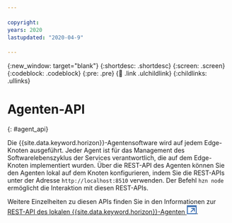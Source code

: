 ```yaml
---

copyright:
years: 2020
lastupdated: "2020-04-9"

---
```


{:new_window: target="blank"}
{:shortdesc: .shortdesc}
{:screen: .screen}
{:codeblock: .codeblock}
{:pre: .pre}
{:child: .link .ulchildlink}
{:childlinks: .ullinks}

# Agenten-API
{: #agent_api}

Die {{site.data.keyword.horizon}}-Agentensoftware wird auf jedem Edge-Knoten ausgeführt. Jeder Agent ist für das Management des Softwarelebenszyklus der Services verantwortlich, die auf dem Edge-Knoten implementiert wurden. Über die REST-API des Agenten können Sie den Agenten lokal auf dem Knoten konfigurieren, indem Sie die REST-APIs unter der Adresse `http://localhost:8510` verwenden. Der Befehl `hzn node` ermöglicht die Interaktion mit diesen REST-APIs.

Weitere Einzelheiten zu diesen APIs finden Sie in den Informationen zur [REST-API des lokalen {{site.data.keyword.horizon}}-Agenten ![Wird in einer neuen Registerkarte geöffnet](../../images/icons/launch-glyph.svg "Wird in einer neuen Registerkarte geöffnet")](https://github.com/open-horizon/anax/blob/master/doc/api.md).
